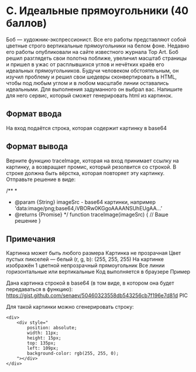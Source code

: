 # C. Идеальные прямоугольники (40 баллов)

Боб — художник-экспрессионист. Все его работы представляют собой цветные строго вертикальные прямоугольники на белом фоне.
Недавно его работы опубликовали на сайте известного журнала Top Art. Боб решил разглядеть свои полотна поближе, увеличил масштаб страницы и пришел в ужас от расплывшихся углов и нечётких краёв его идеальных прямоугольников.
Будучи человеком обстоятельным, он изучил проблему и решил свои шедевры сконвертировать в HTML, чтобы под любым углом и в любом масштабе линии оставались идеальными. Для выполнения задуманного он выбрал вас.
Напишите для него сервис, который сможет генерировать html из картинок.

## Формат ввода
На вход подаётся строка, которая содержит картинку в base64

## Формат вывода
Верните функцию traceImage, которая на вход принимает ссылку на картинку, а возвращает промис, который резолвится со строкой. В строке должна быть вёрстка, которая повторяет эту картинку.
Отправьте решение в виде:

/**
 *
 * @param {String} imageSrc - base64 картинки, например ’data:image/png;base64,iVBORw0KGgoAAAANSUhEUgAA...’
 * @returns {Promise}
 */
function traceImage(imageSrc) {
 // Ваше решение
}

## Примечания
Картинка может быть любого размера
Картинка не прозрачная
Цвет пустых пикселей — белый (r, g, b): (255, 255, 255)
На картинке изображён 1 цветной непрозрачный прямоугольник
Все линии горизонтальные или вертикальные
Код выполняется в браузере
Пример

Дана картинка строкой в base64 (в том виде, в котором она будет передаваться в функцию): https://gist.github.com/senaev/50460323558db543256cb7f196e7d81d PIC

Для такой картинки можно сгенерировать строку:

```
<div>
    <div style="
        position: absolute;
        width: 11px;
        height: 15px;
        top: 135px;
        left: 109px;
        background-color: rgb(255, 255, 0);
    "></div>
</div>
```

